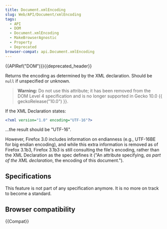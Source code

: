 ```yaml
---
title: Document.xmlEncoding
slug: Web/API/Document/xmlEncoding
tags:
  - API
  - DOM
  - Document.xmlEncoding
  - MakeBrowserAgnostic
  - Property
  - Deprecated
browser-compat: api.Document.xmlEncoding
---
```

{{APIRef("DOM")}}{{deprecated_header}}

Returns the encoding as determined by the XML declaration. Should be `null` if unspecified or unknown.

> **Warning:** Do not use this attribute; it has been removed from the DOM Level 4 specification and is no longer supported in Gecko 10.0 {{ geckoRelease("10.0") }}.

If the XML Declaration states:

```xml
<?xml version="1.0" encoding="UTF-16"?>
```

...the result should be "UTF-16".

However, Firefox 3.0 includes information on endianness (e.g., UTF-16BE for big endian encoding), and while this extra information is removed as of Firefox 3.1b3, Firefox 3.1b3 is still consulting the file's encoding, rather than the XML Declaration as the spec defines it ("An attribute specifying, _as part of the XML declaration_, the encoding of this document.").

## Specifications

This feature is not part of any specification anymore. It is no more on track to become a standard.

## Browser compatibility

{{Compat}}
